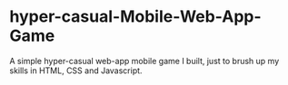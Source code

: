 # hyper-casual-Mobile-Web-App-Game
A simple hyper-casual web-app mobile game I built, just to brush up my skills in HTML, CSS and Javascript. 

